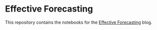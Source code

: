 # Effective Forecasting

This repository contains the notebooks for the [Effective Forecasting](https://effectiveforecasting.com) blog.
